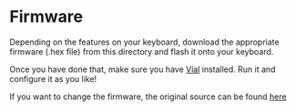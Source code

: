 # Firmware

Depending on the features on your keyboard, download the appropriate firmware (.hex file) from this directory and flash it onto your keyboard.

Once you have done that, make sure you have [Vial](https://get.vial.today/) installed. Run it and configure it as you like!

If you want to change the firmware, the original source can be found [here](https://github.com/sadekbaroudi/vial-qmk/tree/vial/keyboards/xoiviox/barobord)
